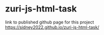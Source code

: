 # zuri-js-html-task


link to published github page for this project
https://sidney2022.github.io/zuri-js-html-task/
